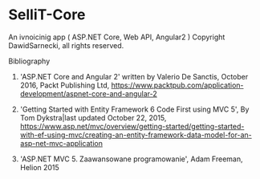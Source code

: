 # SelliT-Core
An ivnoicinig app ( ASP.NET Core, Web API, Angular2 )
Copyright DawidSarnecki, all rights reserved.

Bibliography
1. 'ASP.NET Core and Angular 2' written by Valerio De Sanctis, October 2016, Packt Publishing Ltd, https://www.packtpub.com/application-development/aspnet-core-and-angular-2

2. 'Getting Started with Entity Framework 6 Code First using MVC 5', By Tom Dykstra|last updated October 22, 2015, https://www.asp.net/mvc/overview/getting-started/getting-started-with-ef-using-mvc/creating-an-entity-framework-data-model-for-an-asp-net-mvc-application

3. 'ASP.NET MVC 5. Zaawansowane programowanie', Adam Freeman, Helion 2015


